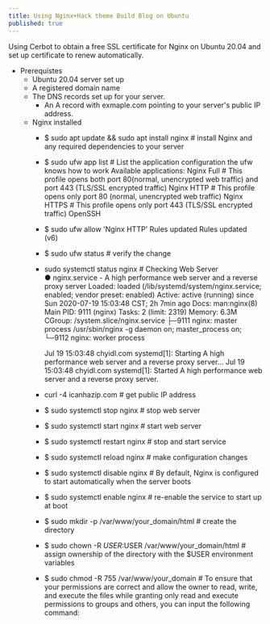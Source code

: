 ```yaml
---
title: Using Nginx+Hack theme Build Blog on Ubuntu
published: true
---
```


Using Cerbot to obtain a free SSL certificate for Nginx on Ubuntu 20.04 and set up certificate to renew automatically.

* Prerequistes
  - Ubuntu 20.04 server set up
  - A registered domain name
  - The DNS records set up for your server.
    * An A record with exmaple.com pointing to your server's public IP address.
  - Nginx installed 
    * $ sudo apt update && sudo apt install nginx  # install Nginx and any required dependencies to your server
    * $ sudo ufw app list # List the application configuration the ufw knows how to work
      Available applications:
        Nginx Full # This profile opens both port 80(normal, unencrypted web traffic) and port 443 (TLS/SSL encrypted traffic)
        Nginx HTTP # This profile opens only port 80 (normal, unencrypted web traffic)
        Nginx HTTPS # This profile opens only port 443 (TLS/SSL encrypted traffic)
        OpenSSH
    * $ sudo ufw allow 'Nginx HTTP' 
      Rules updated
      Rules updated (v6)
    * $ sudo ufw status # verify the change 
    * sudo systemctl status nginx # Checking Web Server  
      ● nginx.service - A high performance web server and a reverse proxy server
       Loaded: loaded (/lib/systemd/system/nginx.service; enabled; vendor preset: enabled)
       Active: active (running) since Sun 2020-07-19 15:03:48 CST; 2h 7min ago
         Docs: man:nginx(8)
       Main PID: 9111 (nginx)
          Tasks: 2 (limit: 2319)
         Memory: 6.3M
         CGroup: /system.slice/nginx.service
                 ├─9111 nginx: master process /usr/sbin/nginx -g daemon on; master_process on;
                 └─9112 nginx: worker process

        Jul 19 15:03:48 chyidl.com systemd[1]: Starting A high performance web server and a reverse proxy server...
        Jul 19 15:03:48 chyidl.com systemd[1]: Started A high performance web server and a reverse proxy server.
    * curl -4 icanhazip.com # get public IP address 
    * $ sudo systemctl stop nginx # stop web server 
    * $ sudo systemctl start nginx # start web server 
    * $ sudo systemctl restart nginx # stop and start service 
    * $ sudo systemctl reload nginx # make configuration changes 
    * $ sudo systemctl disable nginx # By default, Nginx is configured to start automatically when the server boots 
    * $ sudo systemctl enable nginx # re-enable the service to start up at boot 
    * $ sudo mkdir -p /var/www/your_domain/html  # create the directory
    * $ sudo chown -R $USER:$USER /var/www/your_domain/html # assign ownership of the directory with the $USER environment variables
    * $ sudo chmod -R 755 /var/www/your_domain # To ensure that your permissions are correct and allow the owner to read, write, and execute the files while granting only read and execute permissions to groups and others, you can input the following command:
    
